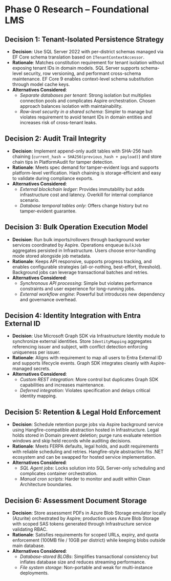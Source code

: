# Phase 0 Research – Foundational LMS

## Decision 1: Tenant-Isolated Persistence Strategy

- **Decision**: Use SQL Server 2022 with per-district schemas managed via EF Core schema translation based on `ITenantContextAccessor`.
- **Rationale**: Matches constitution requirement for tenant isolation without exposing tenant IDs in domain models. SQL Server supports schema-level security, row versioning, and performant cross-schema maintenance. EF Core 9 enables context-level schema substitution through model cache keys.
- **Alternatives Considered**:
  - _Separate databases per tenant_: Strong isolation but multiplies connection pools and complicates Aspire orchestration. Chosen approach balances isolation with maintainability.
  - _Row-level security in a shared schema_: Simpler to manage but violates requirement to avoid tenant IDs in domain entities and increases risk of cross-tenant leaks.

## Decision 2: Audit Trail Integrity

- **Decision**: Implement append-only audit tables with SHA-256 hash chaining (`current_hash = SHA256(previous_hash + payload)`) and store chain tips in PlatformAudit for tamper detection.
- **Rationale**: Meets spec demand for tamper-evident logs and supports platform-level verification. Hash chaining is storage-efficient and easy to validate during compliance exports.
- **Alternatives Considered**:
  - _External blockchain ledger_: Provides immutability but adds infrastructure cost and latency. Overkill for internal compliance scenario.
  - _Database temporal tables only_: Offers change history but no tamper-evident guarantee.

## Decision 3: Bulk Operation Execution Model

- **Decision**: Run bulk imports/rollovers through background worker services coordinated by Aspire. Operations enqueue `BulkJob` aggregates persisted in Infrastructure. Users choose error-handling mode stored alongside job metadata.
- **Rationale**: Keeps API responsive, supports progress tracking, and enables configurable strategies (all-or-nothing, best-effort, threshold). Background jobs can leverage transactional batches and retries.
- **Alternatives Considered**:
  - _Synchronous API processing_: Simple but violates performance constraints and user experience for long-running jobs.
  - _External workflow engine_: Powerful but introduces new dependency and governance overhead.

## Decision 4: Identity Integration with Entra External ID

- **Decision**: Use Microsoft Graph SDK via Infrastructure Identity module to synchronize external identities. Store `IdentityMapping` aggregates referencing issuer and subject, with conflict detection enforcing uniqueness per issuer.
- **Rationale**: Aligns with requirement to map all users to Entra External ID and supports lifecycle events. Graph SDK integrates cleanly with Aspire-managed secrets.
- **Alternatives Considered**:
  - _Custom REST integration_: More control but duplicates Graph SDK capabilities and increases maintenance.
  - _Deferred integration_: Violates specification and delays critical identity mapping.

## Decision 5: Retention & Legal Hold Enforcement

- **Decision**: Schedule retention purge jobs via Aspire background service using Hangfire-compatible abstraction hosted in Infrastructure. Legal holds stored in Domain prevent deletion; purge runs evaluate retention windows and skip held records while auditing decisions.
- **Rationale**: Meets FERPA defaults, legal holds, and audit requirements with reliable scheduling and retries. Hangfire-style abstraction fits .NET ecosystem and can be swapped for hosted service implementation.
- **Alternatives Considered**:
  - _SQL Agent jobs_: Locks solution into SQL Server-only scheduling and complicates container orchestration.
  - _Manual cron scripts_: Harder to monitor and audit within Clean Architecture boundaries.

## Decision 6: Assessment Document Storage

- **Decision**: Store assessment PDFs in Azure Blob Storage emulator locally (Azurite) orchestrated by Aspire; production uses Azure Blob Storage with scoped SAS tokens generated through Infrastructure service validating RBAC.
- **Rationale**: Satisfies requirements for scoped URLs, expiry, and quota enforcement (100MB file / 10GB per district) while keeping blobs outside main database.
- **Alternatives Considered**:
  - _Database-stored BLOBs_: Simplifies transactional consistency but inflates database size and reduces streaming performance.
  - _File system storage_: Non-portable and weak for multi-instance deployments.
